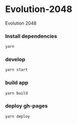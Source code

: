 # Evolution-2048
Evolution 2048

### Install dependencies
```bash
yarn
```

### develop 
```bash
yarn start
```

### build app
```bash
yarn build
```

### deploy gh-pages 
```
yarn deploy
```
